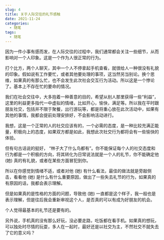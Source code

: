 ```yaml
---
slug: 4
title: 关于人际交往的礼节感触
date: 2021-11-24
categories: 
  - 随笔
tags: 
  - 随笔
---
```



因为一件小事有感而发，在人际交往的过程中，我们通常都会关注一些细节，从而影响对一个人印象。这是一个作为人很正常的行为。

打个比方，两个人聊天，其中一个人不停拿起手机查看，就很给人一种很没有礼貌的印象。假如说有工作要忙，或者其他要处理的事项，这当然另当别论。换个思维，如果真的有那么忙，也不会发生此次社会交互行为活动。所以这是一个悖论了。基本上不存在忙的要命的情况。

我们在社会交往中，大多抱着一种善意的目的，希望从别人那里获得一些“利益”，这里的利益更多指代一中虚拟的情绪，比如开心，愉快，满足等。所以我在平时跟朋友社交，包括并不限于聚餐，出行游玩等，都是将重心放在此次活动中，如果有其他的事情，我都会提前处理安排好，不会影响活动进行。

我想，这是一个正常的人的社交应该有的，一个必需的态度，是一种比较充满正能量，积极向上的态度，如果双方都是如此，我想此次社交行为都将会有一些愉快的体验。

但有句古话说的挺好， “林子大了什么鸟都有”。你不能保证每个人的社交态度和行为都是一个积极的方向，将其转化为日常说法就是一个人的礼节，你不能确定他 (她) 真的有礼貌，或者在某些方面冒犯到你。

所以在你感觉到情绪不适，或者对他 (她) 有什么看法，最佳的做法就是旁敲侧击，看看他 (她) 是什么有什么重要原因，做出了一些失去礼节的行为，如果真的有原因的话，我都会表示理解。

但是如果真的是性格的方面的问题，导致他 (她) 一直都是这个样子，我一般也是表示理解，但是往后我会重新审视这个人，是否真的可以有成为好朋友的机会。

个人觉得最基本的礼节还是要有的。

另外说，手机真的没有那么好玩，没必要走路，吃饭都在看手机。如果真的想玩，可以独处时尽情的玩耍，多人在一起时，最好还是以社交为主，不然社交不就失去了它的意义吗？